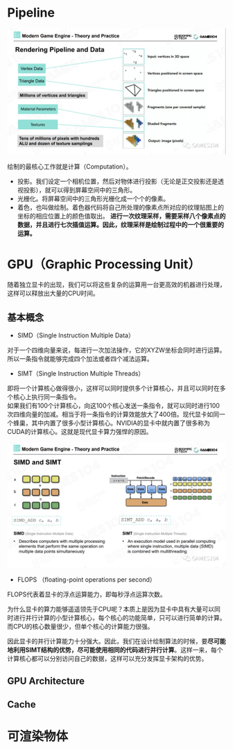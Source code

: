 # Pipeline

![](../assets/v2-99ab1ed51db4352046c34fa0df8d36b7_1440w.png)

绘制的最核心工作就是计算（Computation）。

- 投影。我们设定一个相机位置，然后对物体进行投影（无论是正交投影还是透视投影），就可以得到屏幕空间中的三角形。
- 光栅化。将屏幕空间中的三角形光栅化成一个个的像素。
- 着色，也叫做绘制。着色器代码将自己所处理的像素点所对应的纹理贴图上的坐标的相应位置上的颜色值取出。
**进行一次纹理采样，需要采样八个像素点的数据，并且进行七次插值运算。因此，纹理采样是绘制过程中的一个很重要的运算。**

# GPU（Graphic Processing Unit）

随着独立显卡的出现，我们可以将这些复杂的运算用一台更高效的机器进行处理，这样可以释放出大量的CPU时间。

## 基本概念

- SIMD（Single Instruction Multiple Data）

对于一个四维向量来说，每进行一次加法操作，它的XYZW坐标会同时进行运算。所以一条指令就能够完成四个加法或者四个减法运算。

- SIMT（Single Instruction Multiple Threads）

即将一个计算核心做得很小，这样可以同时提供多个计算核心，并且可以同时在多个核心上执行同一条指令。  
如果我们有100个计算核心，向这100个核心发送一条指令，就可以同时进行100次四维向量的加减。相当于将一条指令的计算效能放大了400倍。现代显卡如同一个蜂巢，其中内置了很多小型计算核心。NVIDIA的显卡中就内置了很多称为CUDA的计算核心。这就是现代显卡算力强悍的原因。

![](../assets/v2-c2663488d1e6a768f843315edf539a9c_1440w.png)

- FLOPS （floating-point operations per second）

FLOPS代表着显卡的浮点运算能力，即每秒浮点运算次数。

为什么显卡的算力能够遥遥领先于CPU呢？本质上是因为显卡中具有大量可以同时进行并行计算的小型计算核心，每个核心的功能简单，只可以进行简单的计算。而CPU的核心数量很少，但单个核心的计算能力很强。

因此显卡的并行计算能力十分强大。因此，我们在设计绘制算法的时候，要**尽可能地利用SIMT结构的优势，尽可能使用相同的代码进行并行计算**。这样一来，每个计算核心都可以分别访问自己的数据，这样可以充分发挥显卡架构的优势。

## GPU Architecture

## Cache

# 可渲染物体

